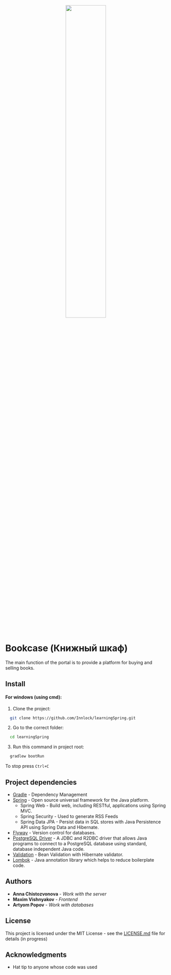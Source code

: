 <p align="center">
  <img src="https://github.com/Innlock/learningSpring/blob/main/src/pics/Books.PNG" width="50%">
</p>

# Bookcase (Книжный шкаф)

The main function of the portal is to provide a platform for buying and selling books.

## Install

#### For windows (using cmd):

1. Сlone the project:
```bash
  git clone https://github.com/Innlock/learningSpring.git
```
2. Go to the correct folder:
```bash
  cd learningSpring
```
3. Run this command in project root:
```bash
  gradlew bootRun
```

To stop press `Ctrl+C`

## Project dependencies

* [Gradle](https://gradle.org/) - Dependency Management
* [Spring](https://spring.io/) - Open source universal framework for the Java platform.
  * Spring Web - Build web, including RESTful, applications using Spring MVC.
  * Spring Security - Used to generate RSS Feeds
  * Spring Data JPA - Persist data in SQL stores with Java Persistence API using Spring Data and Hibernate.
* [Flyway](https://flywaydb.org/) - Version control for databases.
* [PostgreSQL Driver](https://jdbc.postgresql.org/) - A JDBC and R2DBC driver that allows Java programs to connect to a PostgreSQL database using standard, database independent Java code.
* [Validation](https://hibernate.org/) - Bean Validation with Hibernate validator.
* [Lombok](https://projectlombok.org/) - Java annotation library which helps to reduce boilerplate code.

## Authors

* **Anna Chistozvonova** - *Work with the server*
* **Maxim Vishnyakov** - *Frontend*
* **Artyom Popov** - *Work with databases*

## License

This project is licensed under the MIT License - see the [LICENSE.md](LICENSE.md) file for details (in progress)

## Acknowledgments

* Hat tip to anyone whose code was used
